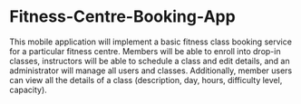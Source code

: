 # Fitness-Centre-Booking-App

This mobile application will implement a basic fitness class booking service for a particular fitness centre. Members will be able to enroll into drop-in classes, instructors will be able to schedule a class and edit details, and an administrator will manage all users and classes. Additionally, member users can view all the details of a class (description, day, hours, difficulty level, capacity).
